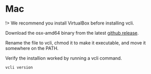 # Mac

!> We recommend you install VirtualBox before installing vcli.

Download the osx-amd64 binary from the latest [github release](https://github.com/sisatech/vcli/releases).

Rename the file to vcli, chmod it to make it executable, and move it somewhere on the PATH.

Verify the installion worked by running a vcli command.
```bash
vcli version
```
